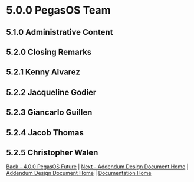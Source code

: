 # 5.0.0 PegasOS Team

## 5.1.0 Administrative Content

## 5.2.0 Closing Remarks

## 5.2.1 Kenny Alvarez

## 5.2.2 Jacqueline Godier

## 5.2.3 Giancarlo Guillen

## 5.2.4 Jacob Thomas

## 5.2.5 Christopher Walen

[Back - 4.0.0 PegasOS Future](4_PEGASOS_FUTURE.md) | [Next - Addendum Design Document Home](ADD_DESIGN_DOCUMENT.md) | 
[Addendum Design Document Home](ADD_DESIGN_DOCUMENT.md) | [Documentation Home](../README.md)